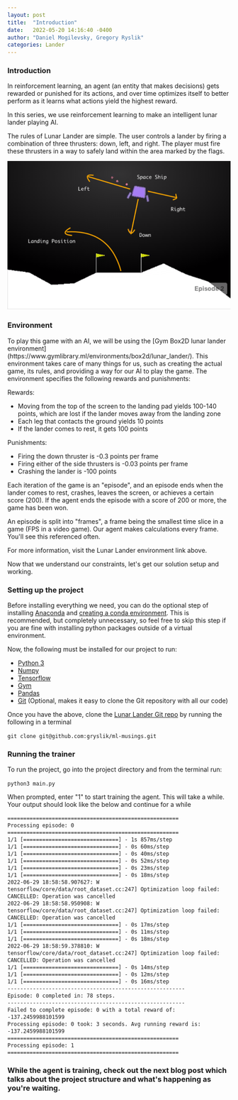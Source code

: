 ```yaml
---
layout: post
title:  "Introduction"
date:   2022-05-20 14:16:40 -0400
author: "Daniel Mogilevsky, Gregory Ryslik"
categories: Lander
---
```

<h3>Introduction</h3>
In reinforcement learning, an agent (an entity that makes decisions) gets rewarded or 
punished for its actions, and over time optimizes itself to better perform as it learns what actions yield the highest reward.

In this series, we use reinforcement learning to make an intelligent lunar lander playing AI.

The rules of Lunar Lander are simple. The user controls a lander by firing a combination of three thrusters:
down, left, and right. The player must fire these thrusters in a way to safely land within the area marked by the flags.

![Lunar Lander Game Guide](/images/lunar_lander.png)


<h3>Environment</h3>
To play this game with an AI, we will be using the [Gym Box2D lunar lander environment](https://www.gymlibrary.ml/environments/box2d/lunar_lander/). 
This environment takes care of many things for us, such as creating the actual game, its rules, and providing a way
for our AI to play the game. The environment specifies the following rewards and punishments:

Rewards:
* Moving from the top of the screen to the landing pad yields 100-140 points, which are lost if the lander moves away from the landing zone
* Each leg that contacts the ground yields 10 points
* If the lander comes to rest, it gets 100 points

Punishments:
* Firing the down thruster is -0.3 points per frame
* Firing either of the side thrusters is -0.03 points per frame
* Crashing the lander is -100 points

Each iteration of the game is an "episode", and an episode ends when the lander comes to rest, crashes, leaves the screen, or achieves a certain score (200).
If the agent ends the episode with a score of 200 or more, the game has been won.

An episode is split into "frames", a frame being the smallest time slice in a game (FPS in a video game). Our agent
makes calculations every frame. You'll see this referenced often.

For more information, visit the Lunar Lander environment link above.

Now that we understand our constraints, let's get our solution setup and working.

<h3>Setting up the project</h3>

Before installing everything we need, you can do the optional step of installing [Anaconda](https://www.anaconda.com/)
and [creating a conda environment](https://www.machinelearningplus.com/deployment/conda-create-environment-and-everything-you-need-to-know-to-manage-conda-virtual-environment/). 
This is recommended, but completely unnecessary, so feel free to skip this step if you are fine with installing python
packages outside of a virtual environment.

Now, the following must be installed for our project to run:
* [Python 3](https://www.python.org/downloads/)
* [Numpy](https://numpy.org/install/)
* [Tensorflow](https://www.tensorflow.org/install/)
* [Gym](https://pypi.org/project/gym/)
* [Pandas](https://pypi.org/project/pandas/)
* [Git](https://git-scm.com/downloads) (Optional, makes it easy to clone the Git repository with all our code)

Once you have the above, clone the [Lunar Lander Git repo](https://github.com/gryslik/ml-musings/tree/lunar_lander) by
running the following in a terminal

<p><code>git clone git@github.com:gryslik/ml-musings.git</code></p>

<h3>Running the trainer</h3>
To run the project, go into the project directory and from the terminal run:
<p><code>python3 main.py</code></p> 

When prompted, enter "1" to start training the agent. This will take a while. Your output should
look like the below and continue for a while

```text
======================================================
Processing episode: 0
======================================================
1/1 [==============================] - 1s 857ms/step
1/1 [==============================] - 0s 60ms/step
1/1 [==============================] - 0s 40ms/step
1/1 [==============================] - 0s 52ms/step
1/1 [==============================] - 0s 23ms/step
1/1 [==============================] - 0s 18ms/step
2022-06-29 18:58:58.907627: W tensorflow/core/data/root_dataset.cc:247] Optimization loop failed: CANCELLED: Operation was cancelled
2022-06-29 18:58:58.950908: W tensorflow/core/data/root_dataset.cc:247] Optimization loop failed: CANCELLED: Operation was cancelled
1/1 [==============================] - 0s 17ms/step
1/1 [==============================] - 0s 11ms/step
1/1 [==============================] - 0s 18ms/step
2022-06-29 18:58:59.378810: W tensorflow/core/data/root_dataset.cc:247] Optimization loop failed: CANCELLED: Operation was cancelled
1/1 [==============================] - 0s 14ms/step
1/1 [==============================] - 0s 12ms/step
1/1 [==============================] - 0s 16ms/step
--------------------------------------------------------
Episode: 0 completed in: 78 steps.
--------------------------------------------------------
Failed to complete episode: 0 with a total reward of: -137.2459988101599
Processing episode: 0 took: 3 seconds. Avg running reward is: -137.2459988101599
======================================================
Processing episode: 1
======================================================
```

<h3>While the agent is training, check
out the next blog post which talks about the project structure and what's happening as you're waiting.</h3>





